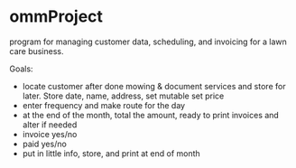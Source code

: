 # ommProject
program for managing customer data, scheduling, and invoicing for a lawn care business.

Goals:
- locate customer after done mowing & document services and store for later. Store date, name, address, set mutable set price
- enter frequency and make route for the day
- at the end of the month, total the amount, ready to print invoices and alter if needed
- invoice yes/no
- paid yes/no
- put in little info, store, and print at end of month
